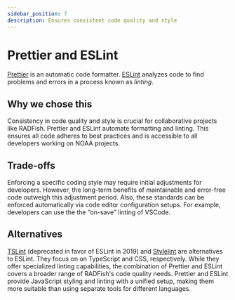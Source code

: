 ```yaml
---
sidebar_position: 7
description: Ensures consistent code quality and style
---
```


# Prettier and ESLint

[Prettier](https://prettier.io/) is an automatic code formatter. [ESLint](https://eslint.org/) analyzes code to find problems and errors in a process known as _linting_. 

## Why we chose this
Consistency in code quality and style is crucial for collaborative projects like RADFish. Prettier and ESLint automate formatting and linting. This ensures all code adheres to best practices and is accessible to all developers working on NOAA projects.

## Trade-offs 
Enforcing a specific coding style may require initial adjustments for developers. However, the long-term benefits of maintainable and error-free code outweigh this adjustment period. Also, these standards can be enforced automatically via code editor configuration setups. For example, developers can use the the “on-save” linting of VSCode.

## Alternatives
[TSLint](https://palantir.github.io/tslint/) (deprecated in favor of ESLint in 2019) and [Stylelint](https://stylelint.io/) are alternatives to ESLint. They focus on on TypeScript and CSS, respectively. While they offer specialized linting capabilities, the combination of Prettier and ESLint covers a broader range of RADFish's code quality needs. Prettier and ESLint provide JavaScript styling and linting with a unified setup, making them more suitable than using separate tools for different languages.
